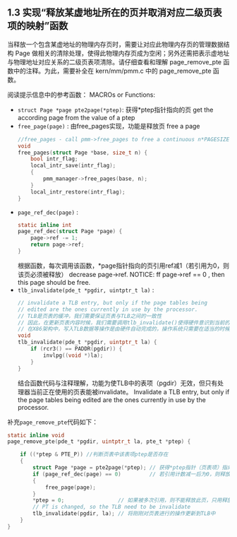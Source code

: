 ## 1.3 实现“释放某虚地址所在的页并取消对应二级页表项的映射”函数
当释放一个包含某虚地址的物理内存页时，需要让对应此物理内存页的管理数据结构 Page 做相关的清除处理，使得此物理内存页成为空闲；另外还需把表示虚地址与物理地址对应关系的二级页表项清除。请仔细查看和理解 page_remove_pte 函数中的注释。为此，需要补全在 kern/mm/pmm.c 中的 page_remove_pte 函数。

阅读提示信息中的参考函数：
MACROs or Functions:
- `struct Page *page pte2page(*ptep)`: 
    获得*ptep指针指向的页
    get the according page from the value of a ptep
- `free_page(page)` : 
    由free_pages实现，功能是释放页
    free a page
    ```c
    //free_pages - call pmm->free_pages to free a continuous n*PAGESIZE memory 
    void
    free_pages(struct Page *base, size_t n) {
        bool intr_flag;
        local_intr_save(intr_flag);
        {
            pmm_manager->free_pages(base, n);
        }
        local_intr_restore(intr_flag);
    }
    ```
- `page_ref_dec(page)` : 
    ```c
    static inline int
    page_ref_dec(struct Page *page) {
        page->ref -= 1;
        return page->ref;
    }
    ```
    根据函数，每次调用该函数，*page指针指向的页引用ref减1（若引用为0，则该页必须被释放）
    decrease page->ref. NOTICE: ff page->ref == 0 , then this page should be free.
- `tlb_invalidate(pde_t *pgdir, uintptr_t la)` : 
    ```c
    // invalidate a TLB entry, but only if the page tables being
    // edited are the ones currently in use by the processor.
    // TLB是页表的缓冲，我们需要保证页表与TLB之间的一致性
    // 因此，在更新页表内容时候，我们需要调用tlb_invalidate()使得硬件意识到当前的tlb数据的更新可能落后与页表
    // 在X86架构中，写入TLB数据等操作是由硬件自动完成的，操作系统只需要在适当的时候使得TLB无效
    void
    tlb_invalidate(pde_t *pgdir, uintptr_t la) {
        if (rcr3() == PADDR(pgdir)) {
            invlpg((void *)la);
        }
    }
    ```
    结合函数代码与注释理解，功能为使TLB中的表项（pgdir）无效，但只有处理器当前正在使用的页表能被invalidate。
    Invalidate a TLB entry, but only if the page tables being edited are the ones currently in use by the processor.

补充`page_remove_pte`代码如下：
```c
static inline void
page_remove_pte(pde_t *pgdir, uintptr_t la, pte_t *ptep) {

    if ((*ptep & PTE_P)) //判断页表中该表项ptep是否存在
    {
        struct Page *page = pte2page(*ptep); // 获得*ptep指针（页表项）指向的页
        if (page_ref_dec(page) == 0)         // 若引用计数减一后为0，则释放该物理页
        { 
            free_page(page);
        }
        *ptep = 0;                 // 如果被多次引用，则不能释放此页，只用释放二级页表的表项，清空 PTE
        // PT is changed, so the TLB need to be invalidate
        tlb_invalidate(pgdir, la); // 将刚刚对页表进行的操作更新到TLB中
    }
}
```
